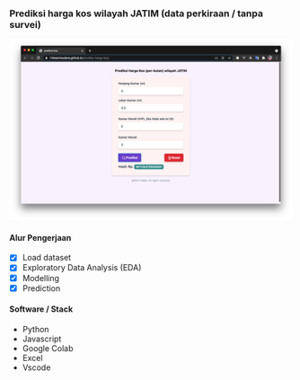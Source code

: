 ### Prediksi harga kos wilayah JATIM (data perkiraan / tanpa survei)

<img src="img/demo-app.png">

#### Alur Pengerjaan
- [x] Load dataset
- [x] Exploratory Data Analysis (EDA)
- [x] Modelling
- [x] Prediction

#### Software / Stack
- Python
- Javascript
- Google Colab 
- Excel
- Vscode


